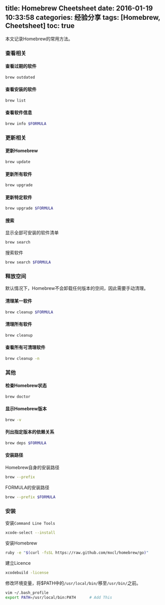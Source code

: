 title: Homebrew Cheetsheet
date: 2016-01-19 10:33:58
categories: 经验分享
tags: [Homebrew, Cheetsheet]
toc: true
---

本文记录Homebrew的常用方法。

### 查看相关

#### 查看过期的软件

```bash
brew outdated
```

#### 查看安装的软件

```bash
brew list
```

#### 查看软件信息

```bash
brew info $FORMULA
```

### 更新相关

#### 更新Homebrew

```bash
brew update
```

#### 更新所有软件

```bash
brew upgrade
```

#### 更新特定软件

```bash
brew upgrade $FORMULA
```

#### 搜索

显示全部可安装的软件清单

```bash
brew search
```

搜索软件

```bash
brew search $FORMULA
```

### 释放空间


默认情况下，Homebrew不会卸载任何版本的空间，因此需要手动清理。

#### 清理某一软件

```bash
brew cleanup $FORMULA
```

#### 清理所有软件

```bash
brew cleanup
```

#### 查看所有可清理软件

```bash
brew cleanup -n
```

### 其他

#### 检查Homebrew状态

```bash
brew doctor
```

#### 显示Homebrew版本

```bash
brew -v
```

#### 列出指定版本的依赖关系

```bash
brew deps $FORMULA
```

#### 安装路径

Homebrew自身的安装路径

```bash
brew --prefix
```

FORMULA的安装路径

```bash
brew --prefix $FORMULA
```

### 安装

安装`Command Line Tools`

```bash
xcode-select --install
```

安装Homebrew

```bash
ruby -e "$(curl -fsSL https://raw.github.com/mxcl/homebrew/go)"
```

建立Licence

```bash
xcodebuild -license
```

修改环境变量，将$PATH中的`/usr/local/bin/`移至`/usr/bin/`之前。

```bash
vim ~/.bash_profile
export PATH=/usr/local/bin:PATH      # Add This
```
